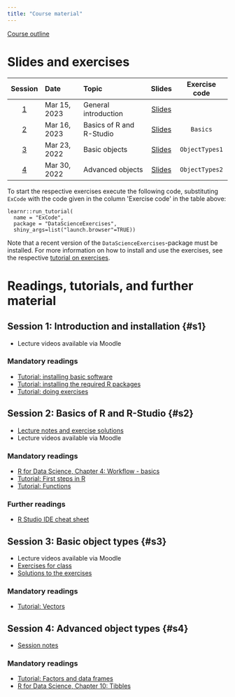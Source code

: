 ```yaml
---
title: "Course material"
---
```


[Course outline](files/CourseDescription-DataScienceR-Spring23.pdf)

# Slides and exercises


| **Session** | **Date**      | **Topic**           | **Slides**| **Exercise code**|
|:-----------:|:--------------|:--------------------|:-------------:|:------------:|
|   [1](#s1)  | Mar 15, 2023  | General introduction| [Slides](slides/T1-Introduction.pdf) |
|   [2](#s2)  | Mar 16, 2023| Basics of R and R-Studio | [Slides](slides/T2-Basics-Functions.pdf) | `Basics` |
|   [3](#s3)  | Mar 23, 2022| Basic objects | [Slides](slides/T3-Objects.pdf) | `ObjectTypes1` |
|   [4](#s4)  | Mar 30, 2022| Advanced objects | [Slides](slides/T4-AdvObjects.pdf) | `ObjectTypes2` |
<!--
|   [5](#s5)  | Oct 6, 2022| Recap & practice| [Slides](slides/T5-Exercises.pdf)| 
|   [6](#s6)  | Oct 12, 2022| Visualization | [Slides](slides/T6-Visualization.pdf)| `Visualization1` |
|   [7](#s7)  | Oct 13, 2022| Project management and data import | [Slides](slides/T7-ProjectSetup.pdf) | `ProjectOrga` | 
|   [8 & 9](#s8)  | Oct 26 & Nov 3, 2022| Data wrangling | [Slides](slides/T8-DataWrangling.pdf) | `Wrangling1` | 
|   [10](#s10)  | Nov 10, 2022 | Quarto/R Markdown | [Slides](slides/T10-Quarto.pdf) | `Quarto` |
|   [11](#s11)  | Nov 16, 2022| Recap & practice | NA |
|   [12](#s12)  | Nov 23, 2022| Recap of data wrangling | [Slides](slides/T12-RecapWrangling.pdf) |
|   [13 & 14](#s13)  | Nov 24 & 30, 2022| Simple linear Regression I and II | [Slides](slides/T13T14-SimpleLinearRegression.pdf) | `LinearRegression1` | 
|   [15 & 16](#s15)  | Dec 1 & Dec 7, 2022| Multiple linear Regression I and II | [Slides](slides/T15T16-MultipleLinearRegression.pdf) | `LinearRegression2` | 
|   [17](#s17)  | Dec 8, 2022| Recap and practice | Slides |
-->

To start the respective exercises execute the following code, substituting
`ExCode` with the code given in the column 'Exercise code' in the table above:

```
learnr::run_tutorial(
  name = "ExCode", 
  package = "DataScienceExercises", 
  shiny_args=list("launch.browser"=TRUE))
```

Note that a recent version of the `DataScienceExercises`-package 
must be installed.
For more information on how to install and use the exercises, see the respective
[tutorial on exercises](/tutorial/using-exercises/).

# Readings, tutorials, and further material

## Session 1: Introduction and installation {#s1}

- Lecture videos available via Moodle

### Mandatory readings

- [Tutorial: installing basic software](/tutorial/installation/)
- [Tutorial: installing the required R packages](/tutorial/installing-packages/)
- [Tutorial: doing exercises](/tutorial/using-exercises/)


## Session 2: Basics of R and R-Studio {#s2}

- [Lecture notes and exercise solutions](https://gist.github.com/graebnerc/2682bb2d872eb613bdea70f6f9f974b9)
- Lecture videos available via Moodle

### Mandatory readings

- [R for Data Science, Chapter 4: Workflow - basics](https://r4ds.had.co.nz/workflow-basics.html)
- [Tutorial: First steps in R](/tutorial/first-steps/)
- [Tutorial: Functions](/tutorial/object-types-func/)

### Further readings

- [R Studio IDE cheat sheet](https://raw.githubusercontent.com/rstudio/cheatsheets/main/rstudio-ide.pdf)


## Session 3: Basic object types {#s3}

- Lecture videos available via Moodle
- [Exercises for class](/tutorial/obj-types-exercises/)
- [Solutions to the exercises](https://gist.github.com/graebnerc/bda112996a91b9fddee366eb5e713d91)

### Mandatory readings

- [Tutorial: Vectors](/tutorial/object-types-vec/)

## Session 4: Advanced object types {#s4}

- [Session notes](https://gist.github.com/graebnerc/f5d8203ec2c4973763b494628918ebe0)

### Mandatory readings

- [Tutorial: Factors and data frames](/tutorial/object-types-adv/)
- [R for Data Science, Chapter 10: Tibbles](https://r4ds.had.co.nz/tibbles.html)

<!--
## Session 5: Recap and practice {#s5}

- [Exercises](slides/T5-Exercises.pdf)
- [Solutions](https://gist.github.com/graebnerc/0420edabdf04b78886fe8962a2c8bbe7)


## Session 6: Visualization {#s6}

- [Lecture script](https://gist.github.com/graebnerc/c1ae93c68313eef1a5a6986855fba78b)
- [Lecture notes](/notes/visualization-lecture-notes/)

### Mandatory readings

- [R for Data Science, Chapter 3: Data visualization](https://r4ds.had.co.nz/data-visualisation.html)

### Further readings

- [ggplot2 cheat sheet](https://raw.githubusercontent.com/rstudio/cheatsheets/main/data-visualization.pdf)


## Session 7: Project management and data import {#s7}

- [Example data](files/fread_expls.zip)
- [Session notes and solutions to exercises](https://gist.github.com/graebnerc/642cacdb29f1cf98057921ae5f4a8cd5)

### Mandatory readings

- [Tutorial: How to organize your R project](/tutorial/setting-up-an-r-project/)
- [Tutorial: Read and write data](/tutorial/importing-exporting-data/)


## Sessions 8 and 9: Data wrangling {#s8}

- [Lecture notes](/notes/data-wrangling-lecture-notes/)
- [Data for lecture notes](files/T8-lecture-notes-data.zip)
- [Exercise data](files/T8-ExerciseData.zip)
- [Lecture script from the session and exercise solutions](https://gist.github.com/graebnerc/8b1eeed370bd3b20be8bf8ff5c1a110f)

### Mandatory readings

- [R for Data Science, Chapter 5: Data transformation](https://r4ds.had.co.nz/transform.html)
- [R for Data Science, Chapter 12: Tidy data](https://r4ds.had.co.nz/tidy-data.html)

### Further readings

- [dplyr cheat sheet](https://raw.githubusercontent.com/rstudio/cheatsheets/main/data-transformation.pdf)
- [tidyr cheat sheet](https://raw.githubusercontent.com/rstudio/cheatsheets/main/tidyr.pdf)


## Session 10: Quarto/R Markdown {#s10} 

- [DesasterMarkdown.pdf](files/DesasterMarkdown.pdf)
- [NicerMarkdown.pdf](files/NicerMarkdown.pdf)
- [Code for the markdown desaster and a possible solution](https://gist.github.com/graebnerc/44b82add84b1d5cb89d28574ae89ed02)

### Mandatory readings

- [The CommonMark markdown tutorial](https://commonmark.org/help/tutorial/)
- [Quarto tutorial I: the basics](https://quarto.org/docs/get-started/hello/rstudio.html)
- [Quarto tutorial II: computations](https://quarto.org/docs/get-started/computations/rstudio.html)
- [Quarto tutorial III: authoring quarto documents](https://quarto.org/docs/get-started/authoring/rstudio.html)

### Further reading

- [Blog introducing Quarto](https://www.apreshill.com/blog/2022-04-we-dont-talk-about-quarto/)
- [Quarto and R Markdown](https://yihui.org/en/2022/04/quarto-r-markdown/)
- [The comprehensive Quarto documentation](https://quarto.org/docs/guide/)
- [Markdown basics](https://quarto.org/docs/authoring/markdown-basics.html)
- [The R Markdown Cookbook](https://bookdown.org/yihui/rmarkdown-cookbook/)

The practical exercise for this topic can be found 
[here](/tutorial/quarto-exercises/).


## Session 12: Recap of data wrangling {#s12}

- [Example data](files/T12-ExampleData.zip)
- [Solutions to the exercises](https://gist.github.com/graebnerc/9291201a7d4a3ba7496e75b096453cf4)

## Sessions 13 & 14: Simple linear regression {#s13} 

- [Exercise solutions](https://gist.github.com/graebnerc/207117d4a87025a3c64d27d8358c275b)
- [Guess the correlation browser game](http://guessthecorrelation.com/)

### Mandatory readings

- [Statistical Inference via Data Science, Chapter 5: Basic regression](https://moderndive.com/5-regression.html) 


## Sessions 15 & 16: Multiple linear regression {#s15} 

- [Exercises](/tutorial/multiple-regression/)

### Mandatory readings

- [Statistical Inference via Data Science, Chapter 6: Multiple regression](https://moderndive.com/6-multiple-regression.html) 
-->

<!--
## Sessions 17: Regression diagnostics and sampling {#s16} 

TBA
- [Slides](slides/T14-SamplingTheory.pdf)
- [Lecture scripts from the session and exercise solutions](https://gist.github.com/graebnerc/822ddd3e0d316aae9dda7b5afbe11685)

### Mandatory readings

- [Statistical Inference via Data Science, Chapter 7: Sampling](https://moderndive.com/7-sampling.html) 
- [Tutorial: Monte Carlo Simulations in R](/tutorial/mcs/)

### Exercises

```
learnr::run_tutorial(
  name = "Sampling", 
  package = "DataScienceExercises", 
  shiny_args=list("launch.browser"=TRUE))
```


## Session 17: Recap and practice {#s17}

TBA

-->